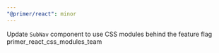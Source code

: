 ```yaml
---
"@primer/react": minor
---
```


Update `SubNav` component to use CSS modules behind the feature flag primer_react_css_modules_team
